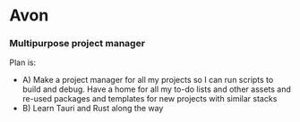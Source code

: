 # Avon

### Multipurpose project manager

Plan is: 
- A) Make a project manager for all my projects so I can run scripts to build and debug. Have a home for all my to-do lists and other assets and re-used packages and templates for new projects with similar stacks
- B) Learn Tauri and Rust along the way

